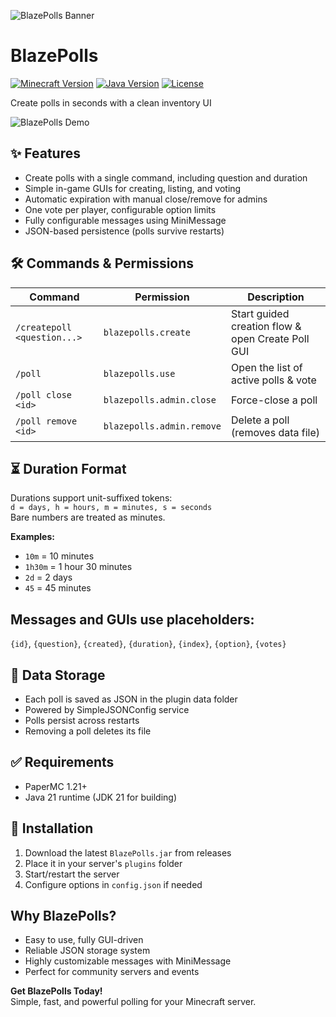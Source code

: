 ![BlazePolls Banner](https://i.imgur.com/tqubkmM.jpeg)

# BlazePolls
[![Minecraft Version](https://img.shields.io/badge/Minecraft-1.21+-blue)](https://www.minecraft.net/)
[![Java Version](https://img.shields.io/badge/Java-21-red)](https://www.oracle.com/java/technologies/javase/jdk21-archive-downloads.html)
[![License](https://img.shields.io/badge/License-MIT-green)](LICENSE)

Create polls in seconds with a clean inventory UI

![BlazePolls Demo](https://i.imgur.com/HLl6Qjx.gif)

## ✨ Features
- Create polls with a single command, including question and duration
- Simple in-game GUIs for creating, listing, and voting
- Automatic expiration with manual close/remove for admins
- One vote per player, configurable option limits
- Fully configurable messages using MiniMessage
- JSON-based persistence (polls survive restarts)

## 🛠 Commands & Permissions

| Command | Permission | Description |
|---------|------------|-------------|
| `/createpoll <question...>` | `blazepolls.create` | Start guided creation flow & open Create Poll GUI |
| `/poll` | `blazepolls.use` | Open the list of active polls & vote |
| `/poll close <id>` | `blazepolls.admin.close` | Force-close a poll |
| `/poll remove <id>` | `blazepolls.admin.remove` | Delete a poll (removes data file) |

## ⏳ Duration Format
Durations support unit-suffixed tokens:  
`d = days, h = hours, m = minutes, s = seconds`  
Bare numbers are treated as minutes.

**Examples:**
- `10m` = 10 minutes
- `1h30m` = 1 hour 30 minutes
- `2d` = 2 days
- `45` = 45 minutes

## Messages and GUIs use placeholders:  
`{id}`, `{question}`, `{created}`, `{duration}`, `{index}`, `{option}`, `{votes}`

## 💾 Data Storage
- Each poll is saved as JSON in the plugin data folder
- Powered by SimpleJSONConfig service
- Polls persist across restarts
- Removing a poll deletes its file

## ✅ Requirements
- PaperMC 1.21+
- Java 21 runtime (JDK 21 for building)

## 🚀 Installation
1. Download the latest `BlazePolls.jar` from releases
2. Place it in your server's `plugins` folder
3. Start/restart the server
4. Configure options in `config.json` if needed

## Why BlazePolls?
- Easy to use, fully GUI-driven
- Reliable JSON storage system
- Highly customizable messages with MiniMessage
- Perfect for community servers and events

**Get BlazePolls Today!**  
Simple, fast, and powerful polling for your Minecraft server.


